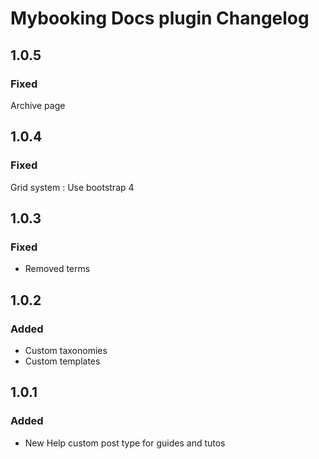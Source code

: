 # Mybooking Docs plugin Changelog

## 1.0.5

### Fixed
Archive page

## 1.0.4

### Fixed
Grid system : Use bootstrap 4

## 1.0.3

### Fixed
- Removed terms

## 1.0.2

### Added
- Custom taxonomies
- Custom templates

## 1.0.1

### Added
- New Help custom post type for guides and tutos
